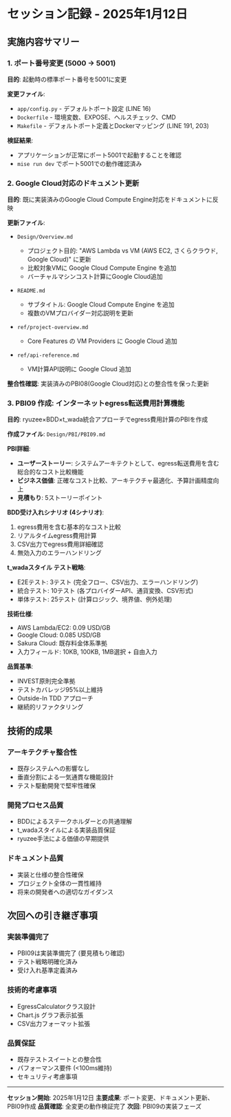 # セッション記録 - 2025年1月12日

## 実施内容サマリー

### 1. ポート番号変更 (5000 → 5001)
**目的**: 起動時の標準ポート番号を5001に変更

**変更ファイル**:
- `app/config.py` - デフォルトポート設定 (LINE 16)
- `Dockerfile` - 環境変数、EXPOSE、ヘルスチェック、CMD
- `Makefile` - デフォルトポート定義とDockerマッピング (LINE 191, 203)

**検証結果**: 
- アプリケーションが正常にポート5001で起動することを確認
- `mise run dev` でポート5001での動作確認済み

### 2. Google Cloud対応のドキュメント更新
**目的**: 既に実装済みのGoogle Cloud Compute Engine対応をドキュメントに反映

**更新ファイル**:
- `Design/Overview.md`
  - プロジェクト目的: "AWS Lambda vs VM (AWS EC2, さくらクラウド, Google Cloud)" に更新
  - 比較対象VMに Google Cloud Compute Engine を追加
  - バーチャルマシンコスト計算にGoogle Cloud追加

- `README.md`
  - サブタイトル: Google Cloud Compute Engine を追加
  - 複数のVMプロバイダー対応説明を更新

- `ref/project-overview.md`
  - Core Features の VM Providers に Google Cloud 追加

- `ref/api-reference.md`
  - VM計算API説明に Google Cloud 追加

**整合性確認**: 実装済みのPBI08(Google Cloud対応)との整合性を保った更新

### 3. PBI09 作成: インターネットegress転送費用計算機能
**目的**: ryuzee×BDD×t_wada統合アプローチでegress費用計算のPBIを作成

**作成ファイル**: `Design/PBI/PBI09.md`

**PBI詳細**:
- **ユーザーストーリー**: システムアーキテクトとして、egress転送費用を含む総合的なコスト比較機能
- **ビジネス価値**: 正確なコスト比較、アーキテクチャ最適化、予算計画精度向上
- **見積もり**: 5ストーリーポイント

**BDD受け入れシナリオ (4シナリオ)**:
1. egress費用を含む基本的なコスト比較
2. リアルタイムegress費用計算
3. CSV出力でegress費用詳細確認
4. 無効入力のエラーハンドリング

**t_wadaスタイル テスト戦略**:
- E2Eテスト: 3テスト (完全フロー、CSV出力、エラーハンドリング)
- 統合テスト: 10テスト (各プロバイダーAPI、通貨変換、CSV形式)
- 単体テスト: 25テスト (計算ロジック、境界値、例外処理)

**技術仕様**:
- AWS Lambda/EC2: 0.09 USD/GB
- Google Cloud: 0.085 USD/GB  
- Sakura Cloud: 既存料金体系準拠
- 入力フィールド: 10KB, 100KB, 1MB選択 + 自由入力

**品質基準**:
- INVEST原則完全準拠
- テストカバレッジ95%以上維持
- Outside-In TDD アプローチ
- 継続的リファクタリング

## 技術的成果

### アーキテクチャ整合性
- 既存システムへの影響なし
- 垂直分割による一気通貫な機能設計
- テスト駆動開発で堅牢性確保

### 開発プロセス品質
- BDDによるステークホルダーとの共通理解
- t_wadaスタイルによる実装品質保証
- ryuzee手法による価値の早期提供

### ドキュメント品質
- 実装と仕様の整合性確保
- プロジェクト全体の一貫性維持
- 将来の開発者への適切なガイダンス

## 次回への引き継ぎ事項

### 実装準備完了
- PBI09は実装準備完了 (要見積もり確認)
- テスト戦略明確化済み
- 受け入れ基準定義済み

### 技術的考慮事項
- EgressCalculatorクラス設計
- Chart.js グラフ表示拡張
- CSV出力フォーマット拡張

### 品質保証
- 既存テストスイートとの整合性
- パフォーマンス要件 (<100ms維持)
- セキュリティ考慮事項

---

**セッション開始**: 2025年1月12日
**主要成果**: ポート変更、ドキュメント更新、PBI09作成
**品質確認**: 全変更の動作検証完了
**次回**: PBI09の実装フェーズ